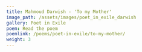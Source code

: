 ```yaml
---
title: Mahmoud Darwish - 'To my Mother'
image_path: /assets/images/poet_in_exile_darwish
gallery: Poet in Exile
poem: Read the poem
poemlink: /poems/poet-in-exile/to-my-mother/
weight: 3
---
```

